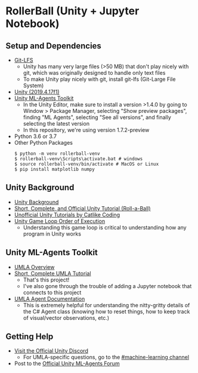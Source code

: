 # RollerBall (Unity + Jupyter Notebook)

## Setup and Dependencies
- [Git-LFS](https://git-lfs.github.com/)
  - Unity has many very large files (>50 MB) that don't play nicely with git, which was originally designed to handle only text files
  - To make Unity play nicely with git, install git-lfs (Git-Large File System)
- [Unity (2019.4.17f1)](https://unity3d.com/unity/qa/lts-releases?version=2019.4.17f1)
- [Unity ML-Agents Toolkit](https://github.com/Unity-Technologies/ml-agents/blob/master/docs/Installation.md)
  - In the Unity Editor, make sure to install a version >1.4.0 by going to Window > Package Manager, selecting "Show preview packages", finding "ML Agents", selecting "See all versions", and finally selecting the latest version
  - In this repository, we're using version 1.7.2-preview
- Python 3.6 or 3.7
- Other Python Packages
  ```
  $ python -m venv rollerball-venv
  $ rollerball-venv\Scripts\activate.bat # windows
  $ source rollerball-venv/bin/activate # MacOS or Linux
  $ pip install matplotlib numpy
  ```

## Unity Background
- [Unity Background](https://github.com/Unity-Technologies/ml-agents/blob/release_12_docs/docs/Background-Unity.md)
- [Short, Complete, and Official Unity Tutorial (Roll-a-Ball)](https://learn.unity.com/project/roll-a-ball)
- [Unofficial Unity Tutorials by Catlike Coding](https://catlikecoding.com/unity/tutorials/)
- [Unity Game Loop Order of Execution](https://docs.unity3d.com/Manual/ExecutionOrder.html)
  - Understanding this game loop is critical to understanding how any program in Unity works

## Unity ML-Agents Toolkit
- [UMLA Overview](https://github.com/Unity-Technologies/ml-agents/blob/release_12_docs/docs/ML-Agents-Overview.md)
- [Short, Complete UMLA Tutorial](https://github.com/Unity-Technologies/ml-agents/blob/master/docs/Learning-Environment-Create-New.md)
  - That's this project!
  - I've also gone through the trouble of adding a Jupyter notebook that connects to this project
- [UMLA Agent Documentation](https://github.com/Unity-Technologies/ml-agents/blob/master/docs/Learning-Environment-Design-Agents.md)
  - This is extremely helpful for understanding the nitty-gritty details of the C# Agent class (knowing how to reset things, how to keep track of visual/vector observations, etc.)

## Getting Help
- [Visit the Official Unity Discord](https://discord.com/invite/Unity)
  - For UMLA-specific questions, go to the [#machine-learning channel](https://discord.com/channels/489222168727519232/502171346503991307)
- Post to the [Official Unity ML-Agents Forum](https://forum.unity.com/forums/ml-agents.453/)
